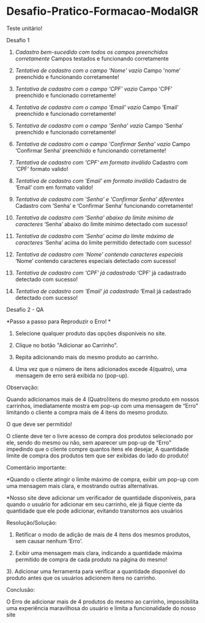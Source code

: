 # Desafio-Pratico-Formacao-ModalGR

Teste unitário!

Desafio 1

1. *Cadastro bem-sucedido com todos os campos preenchidos corretamente*
 Campos testados e funcionando corretamente

2. *Tentativa de cadastro com o campo 'Nome' vazio*
 Campo 'nome' preenchido e funcionando corretamente!

3. *Tentativa de cadastro com o campo 'CPF' vazio*
 Campo 'CPF' preenchido e funcionado corretamente!

4. *Tentativa de cadastro com o campo 'Email' vazio*
 Campo ‘Email’ preenchido e funcionado corretamente!

5. *Tentativa de cadastro com o campo 'Senha' vazio*
 Campo ‘Senha’ preenchido e funcionado corretamente!

6. *Tentativa de cadastro com o campo 'Confirmar Senha' vazio*
 Campo ‘Confirmar Senha’ preenchido e funcionando corretamente!

7. *Tentativa de cadastro com 'CPF' em formato inválido*
 Cadastro com ‘CPF’ formato valido!

8. *Tentativa de cadastro com 'Email' em formato inválido*
 Cadastro de ‘Email’ com em formato valido!

9. *Tentativa de cadastro com 'Senha' e 'Confirmar Senha' diferentes*
 Cadastro com ‘Senha’ e ‘Confirmar Senha’ funcionando corretamente!

10. *Tentativa de cadastro com 'Senha' abaixo do limite mínimo de caracteres*
 ‘Senha’ abaixo do limite mínimo detectado com sucesso!

11. *Tentativa de cadastro com 'Senha' acima do limite máximo de caracteres*
 ‘Senha’ acima do limite permitido detectado com sucesso!

12. *Tentativa de cadastro com 'Nome' contendo caracteres especiais*
 ‘Nome’ contendo caracteres especiais detectado com sucesso!

13. *Tentativa de cadastro com 'CPF' já cadastrado*
 ‘CPF’ já cadastrado detectado com sucesso!

14. *Tentativa de cadastro com 'Email' já cadastrado*
 ‘Email já cadastrado detectado com sucesso!





Desafio 2 - QA


*Passo a passo para Reproduzir o Erro! *


1. Selecione qualquer produto das opções disponíveis no site.

2. Clique no botão "Adicionar ao Carrinho".

3. Repita adicionando mais do mesmo produto ao carrinho.

4. Uma vez que o número de itens adicionados excede 4(quatro), uma mensagem de 
erro será exibida no (pop-up).

Observação:


Quando adicionamos mais de 4 (Quatro)itens do mesmo produto em nossos 
carrinhos, imediatamente mostra em pop-up com uma mensagem de “Erro” limitando 
o cliente a compra mais de 4 itens do mesmo produto.


O que deve ser permitido!


O cliente deve ter o livre acesso de compra dos produtos selecionado por ele, sendo do 
mesmo ou não, sem aparecer um pop-up de “Erro” impedindo que o cliente compre 
quantos itens ele desejar, A quantidade limite de compra dos produtos tem que ser 
exibidas do lado do produto! 


Comentário importante:


*Quando o cliente atingir o limite máximo de compra, exibir um pop-up com uma 
mensagem mais clara, e mostrando outras alternativas.

*Nosso site deve adicionar um verificador de quantidade disponíveis, para quando o 
usuário for adicionar em seu carrinho, ele já fique ciente da quantidade que ele pode
adicionar, evitando transtornos aos usuários


Resolução/Solução:


1) Retificar o modo de adição de mais de 4 itens dos mesmos produtos, sem causar 
nenhum ‘Erro'.

2) Exibir uma mensagem mais clara, indicando a quantidade máxima permitido de 
compra de cada produto na página do mesmo!

3). Adicionar uma ferramenta para verificar a quantidade disponível do produto antes 
que os usuários adicionem itens no carrinho.

Conclusão:

O Erro de adicionar mais de 4 produtos do mesmo ao carrinho, impossibilita uma 
experiência maravilhosa do usuário e limita a funcionalidade do nosso site
